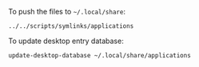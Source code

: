 To push the files to `~/.local/share`:

	../../scripts/symlinks/applications

To update desktop entry database:

	update-desktop-database ~/.local/share/applications
